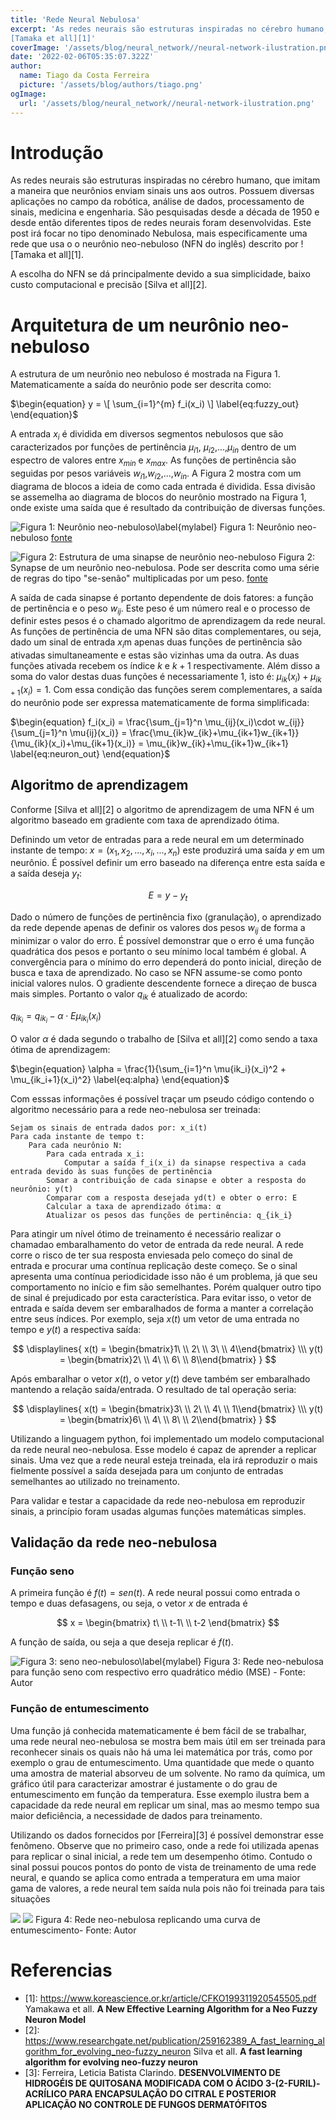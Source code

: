 ```yaml
---
title: 'Rede Neural Nebulosa'
excerpt: 'As redes neurais são estruturas inspiradas no cérebro humano, que imitam a maneira que neurônios enviam sinais uns aos outros. Possuem diversas aplicações no campo da robótica, análise de dados, processamento de sinais, medicina e engenharia. São pesquisadas desde a década de 1950 e desde então diferentes tipos de redes neurais foram desenvolvidas. Este post irá focar no tipo denominado Nebulosa, mais especificamente uma rede que usa o o neurônio neo-nebuloso descrito por
[Tamaka et all][1]'
coverImage: '/assets/blog/neural_network//neural-network-ilustration.png'
date: '2022-02-06T05:35:07.322Z'
author:
  name: Tiago da Costa Ferreira
  picture: '/assets/blog/authors/tiago.png'
ogImage:
  url: '/assets/blog/neural_network//neural-network-ilustration.png'
---
```


# Introdução

As redes neurais são estruturas inspiradas no cérebro humano, que imitam a maneira que neurônios enviam sinais uns aos outros. Possuem diversas aplicações no campo da robótica, análise de dados, processamento de sinais, medicina e engenharia. São pesquisadas desde a década de 1950 e desde então diferentes tipos de redes neurais foram desenvolvidas. Este post irá focar no tipo denominado Nebulosa, mais especificamente uma rede que usa o o neurônio neo-nebuloso (NFN do inglês) descrito por ![Tamaka et all][1].

A escolha do NFN se dá principalmente devido a sua simplicidade, baixo custo computacional e precisão [Silva et all][2].

# Arquitetura de um neurônio neo-nebuloso

A estrutura de um neurônio neo nebuloso é mostrada na Figura 1. Matematicamente a saída do neurônio pode ser descrita como:

$\begin{equation}
y = \[ \sum_{i=1}^{m} f_i(x_i) \]
\label{eq:fuzzy_out}
\end{equation}$

A entrada $x_i$ é dividida em diversos segmentos nebulosos que são caracterizados por funções de pertinência $\mu_{i1}$, $\mu_{i2}$,...,$\mu_{in}$ dentro de um espectro de valores entre $x_{min}$ e $x_{max}$. As funções de pertinência são seguidas por pesos variáveis $w_{i1}$,$w_{i2}$,...,$w_{in}$. A Figura 2 mostra com um diagrama de blocos a ideia de como cada entrada é dividida. Essa divisão se assemelha ao diagrama de blocos do neurônio mostrado na Figura 1, onde existe uma saída que é resultado da contribuição de diversas funções.

![Figura 1: Neurônio neo-nebuloso\label{mylabel}](/assets/blog/neural_network/Neo-Fuzzy-Neuron-Synapse.png)
Figura 1: Neurônio neo-nebuloso [fonte](https://www.researchgate.net/publication/239919031_A_Neo-Fuzzy_Approach_for_Bottom_Parameters_Estimation_in_Oil_Wells)

![Figura 2: Estrutura de uma sinapse de neurônio neo-nebuloso](/assets/blog/neural_network/synapse.png)
Figura 2: Synapse de um neurônio neo-nebulosa. Pode ser descrita como uma série de regras do tipo "se-senão" multiplicadas por um peso. [fonte](https://www.koreascience.or.kr/article/CFKO199311920545505.pdf)

A saída de cada sinapse é portanto dependente de dois fatores: a função de pertinência e o peso $w_{ij}$. Este peso é um número real e o processo de definir estes pesos é o chamado algoritmo de aprendizagem da rede neural. As funções de pertinência de uma NFN são ditas complementares, ou seja, dado um sinal de entrada $x_i$m apenas duas funções de pertinência são ativadas simultaneamente e estas são vizinhas uma da outra. As duas funções ativada recebem os índice $k$ e $k+1$ respectivamente. Além disso a soma do valor destas duas funções é
necessariamente 1, isto é: $\mu_{ik}(x_i)+\mu_{ik+1}(x_i)=1$. Com essa condição das funções serem complementares, a saída do neurônio pode ser expressa matematicamente de forma simplificada:

$\begin{equation}
f_i(x_i) = \frac{\sum_{j=1}^n \mu_{ij}(x_i)\cdot w_{ij}}{\sum_{j=1}^n \mu{ij}(x_i)} = \frac{\mu_{ik}w_{ik}+\mu_{ik+1}w_{ik+1}}{\mu_{ik}(x_i)+\mu_{ik+1}(x_i)} =  \mu_{ik}w_{ik}+\mu_{ik+1}w_{ik+1}
\label{eq:neuron_out}
\end{equation}$

## Algoritmo de aprendizagem

Conforme [Silva et all][2] o algoritmo de aprendizagem de uma NFN é um algoritmo baseado em gradiente com taxa de aprendizado ótima. 

Definindo um vetor de entradas para a rede neural em um determinado instante de tempo: $x = (x_1, x_2, ..., x_i, ..., x_n)$ este produzirá uma saída $y$ em um neurônio. É possível definir um erro baseado na diferença entre esta saída e a saída deseja $y_t$:

$$
E = y-y_t
$$

Dado o número de funções de pertinência fixo (granulação), o aprendizado da rede depende apenas de definir os valores dos pesos $w_{ij}$ de forma a minimizar o valor do erro. É possível demonstrar que o erro é uma função quadrática dos pesos e portanto o seu mínimo local também é global. A convergência para o mínimo do erro dependerá do ponto inicial, direção de busca e taxa de aprendizado. No caso se NFN assume-se como ponto inicial valores nulos. O gradiente descendente
fornece a direçao de busca mais simples. Portanto o valor $q_{ik}$ é atualizado de acordo:

$\begin{equation}
q_{ik_i} = q_{ik_i} - \alpha \cdot E \mu_{ik_i}(x_{i})
\label{eq:update_q}
\end{equation}$

O valor $\alpha$ é dada segundo o trabalho de [Silva et all][2] como sendo a taxa ótima de aprendizagem:

$\begin{equation}
\alpha = \frac{1}{\sum_{i=1}^n \mu{ik_i}(x_i)^2 + \mu_{ik_i+1}(x_i)^2}
\label{eq:alpha}
\end{equation}$

Com esssas informações é possível traçar um pseudo código contendo o algoritmo necessário para a rede neo-nebulosa ser treinada:

    Sejam os sinais de entrada dados por: x_i(t)
    Para cada instante de tempo t:
        Para cada neurônio N:
            Para cada entrada x_i:
                Computar a saída f_i(x_i) da sinapse respectiva a cada entrada devido às suas funções de pertinência
            Somar a contribuição de cada sinapse e obter a resposta do neurônio: y(t)
            Comparar com a resposta desejada yd(t) e obter o erro: E
            Calcular a taxa de aprendizado ótima: α
            Atualizar os pesos das funções de pertinência: q_{ik_i}

Para atingir um nível ótimo de treinamento é necessário realizar o chamadao embaralhamento do vetor de entrada da rede neural. A rede corre o risco de ter sua resposta enviesada pelo começo do sinal de entrada e procurar uma contínua replicação deste começo. Se o sinal apresenta uma contínua periodicidade isso não é um problema, já que seu comportamento no início e fim são semelhantes. Porém qualquer outro tipo de sinal é prejudicado por esta característica. Para evitar isso, o vetor de entrada e saída devem ser embaralhados de forma a manter a correlação entre seus índices. Por exemplo, seja $x(t)$ um vetor de uma entrada no tempo e $y(t)$ a respectiva saída:

$$
\displaylines{
  x(t) = \begin{bmatrix}1\ \\ 2\ \\ 3\ \\ 4\\end{bmatrix} \\\ y(t) = \begin{bmatrix}2\ \\ 4\ \\ 6\ \\ 8\\end{bmatrix}
}
$$

Após embaralhar o vetor $x(t)$, o vetor $y(t)$ deve também ser embaralhado mantendo a relação saída/entrada. O resultado de tal operação seria:

$$
\displaylines{
  x(t) = \begin{bmatrix}3\ \\ 2\ \\ 4\ \\ 1\\end{bmatrix} \\\ y(t) = \begin{bmatrix}6\ \\ 4\ \\ 8\ \\ 2\\end{bmatrix}
}
$$

Utilizando a linguagem python, foi implementado um modelo computacional da rede neural neo-nebulosa. Esse modelo é capaz de aprender a replicar sinais. Uma vez que a rede neural esteja treinada, ela irá reproduzir o mais fielmente possível a saída desejada para um conjunto de entradas semelhantes ao utilizado no treinamento.

Para validar e testar a capacidade da rede neo-nebulosa em reproduzir sinais, a princípio foram usadas algumas funções matemáticas simples.

## Validação da rede neo-nebulosa

### Função seno
A primeira função é $f(t) = sen(t)$. A rede neural possui como entrada o tempo e duas defasagens, ou seja, o vetor $x$ de entrada é

$$ x = \begin{bmatrix} t\ \\ t-1\ \\ t-2 \end{bmatrix} $$

A função de saída, ou seja a que deseja replicar é $f(t)$. 

![Figura 3: seno neo-nebuloso\label{mylabel}](/assets/blog/neural_network/rede_neo_nebulosa_replica_seno.png)
Figura 3: Rede neo-nebulosa para função seno com respectivo erro quadrático médio (MSE) - Fonte: Autor 

### Função de entumescimento
Uma função já conhecida matematicamente é bem fácil de se trabalhar, uma rede neural neo-nebulosa se mostra bem mais útil em ser treinada para reconhecer sinais os quais não há uma lei matemática por trás, como por exemplo o grau de entumescimento. Uma quantidade que mede o quanto uma amostra de material absorveu de um solvente. No ramo da química, um gráfico útil para caracterizar amostrar é justamente o do grau de entumescimento em função da temperatura. Esse exemplo ilustra bem a capacidade da rede neural em replicar um sinal, mas ao mesmo tempo sua maior deficiência, a necessidade de dados para treinamento.

Utilizando os dados fornecidos por [Ferreira][3] é possível demonstrar esse fenômeno. Observe que no primeiro caso, onde a rede foi utilizada apenas para replicar o sinal inicial, a rede tem um desempenho ótimo. Contudo o sinal possui poucos pontos do ponto de vista de treinamento de uma rede neural, e quando se aplica como entrada a temperatura em uma maior gama de valores, a rede neural tem saída nula pois não foi treinada para tais situações

![](/assets/blog/neural_network/rede_neo_nebulosa_replica_entumescimento_1.png)
![](/assets/blog/neural_network/rede_neo_nebulosa_replica_entumescimento_2.png)
Figura 4: Rede neo-nebulosa replicando uma curva de entumescimento- Fonte: Autor 

# Referencias
- [1]: <https://www.koreascience.or.kr/article/CFKO199311920545505.pdf> Yamakawa et all. **A New Effective Learning Algorithm for a Neo Fuzzy Neuron Model**
- [2]: <https://www.researchgate.net/publication/259162389_A_fast_learning_algorithm_for_evolving_neo-fuzzy_neuron> Silva et all. **A fast learning algorithm for evolving neo-fuzzy neuron**
- [3]: Ferreira, Leticia Batista Clarindo. **DESENVOLVIMENTO DE HIDROGÉIS DE QUITOSANA MODIFICADA COM O ÁCIDO 3-(2-FURIL)-ACRÍLICO PARA ENCAPSULAÇÃO DO CITRAL E POSTERIOR APLICAÇÃO NO CONTROLE DE FUNGOS DERMATÓFITOS**
